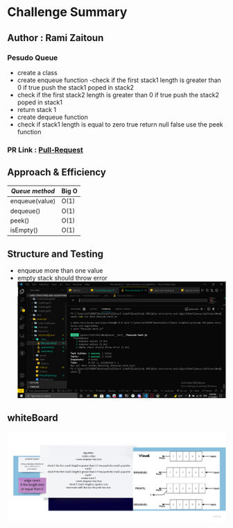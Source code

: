 # Challenge Summary
## Author : Rami Zaitoun
### Pesudo Queue
- create a class
- create enqueue function
-check if the first stack1 length is greater than 0 if true push the stack1 poped in stack2
- check if the first stack2 length is greater than 0 if true push the stack2 poped in stack1
- return stack 1
- create dequeue function
- check if stack1 length is equal to zero
true return null false use the peek function

### PR Link : [Pull-Request](https://github.com/MasteRminD6666/data-structures-and-algorithms/pull/31)
## Approach & Efficiency

| **_Queue method_** | Big O |
| ------------------ | ----- |
| enqueue(value)     | O(1)  |
| dequeue()          | O(1)  |
| peek()             | O(1)  |
| isEmpty()          | O(1)  |


## Structure and Testing
- enqueue more than one value
- empty stack should throw error
![](https://github.com/MasteRminD6666/data-structures-and-algorithms/blob/main/javascript/stackAndQueue/tested.PNG?raw=true)

## whiteBoard 
![](https://github.com/MasteRminD6666/data-structures-and-algorithms/blob/main/javascript/stackAndQueue/Visual%20Table%20(2).jpg?raw=true)



